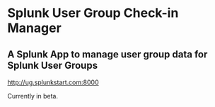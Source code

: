 # Splunk User Group Check-in Manager
## A Splunk App to manage user group data for Splunk User Groups

http://ug.splunkstart.com:8000

Currently in beta.